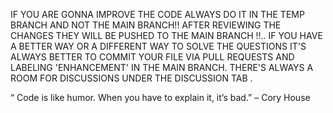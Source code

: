 IF YOU ARE GONNA IMPROVE THE CODE 
ALWAYS DO IT IN THE TEMP BRANCH AND NOT THE MAIN BRANCH!!
AFTER REVIEWING THE CHANGES THEY WILL BE PUSHED TO THE MAIN BRANCH !!..
IF YOU HAVE A BETTER WAY OR A DIFFERENT WAY TO SOLVE THE QUESTIONS 
IT'S ALWAYS BETTER TO COMMIT YOUR FILE VIA PULL REQUESTS AND LABELING 'ENHANCEMENT' IN THE MAIN BRANCH.
THERE'S ALWAYS A ROOM FOR DISCUSSIONS UNDER THE DISCUSSION TAB .

“ Code is like humor. When you have to explain it, it’s bad.” – Cory House
